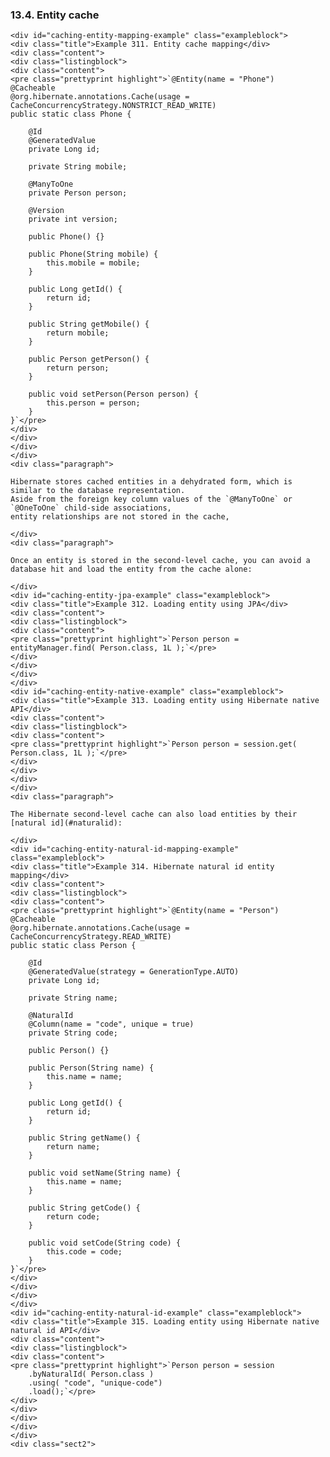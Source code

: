  ### 13.4. Entity cache

    <div id="caching-entity-mapping-example" class="exampleblock">
    <div class="title">Example 311. Entity cache mapping</div>
    <div class="content">
    <div class="listingblock">
    <div class="content">
    <pre class="prettyprint highlight">`@Entity(name = "Phone")
    @Cacheable
    @org.hibernate.annotations.Cache(usage = CacheConcurrencyStrategy.NONSTRICT_READ_WRITE)
    public static class Phone {

        @Id
        @GeneratedValue
        private Long id;

        private String mobile;

        @ManyToOne
        private Person person;

        @Version
        private int version;

        public Phone() {}

        public Phone(String mobile) {
            this.mobile = mobile;
        }

        public Long getId() {
            return id;
        }

        public String getMobile() {
            return mobile;
        }

        public Person getPerson() {
            return person;
        }

        public void setPerson(Person person) {
            this.person = person;
        }
    }`</pre>
    </div>
    </div>
    </div>
    </div>
    <div class="paragraph">

    Hibernate stores cached entities in a dehydrated form, which is similar to the database representation.
    Aside from the foreign key column values of the `@ManyToOne` or `@OneToOne` child-side associations,
    entity relationships are not stored in the cache,

    </div>
    <div class="paragraph">

    Once an entity is stored in the second-level cache, you can avoid a database hit and load the entity from the cache alone:

    </div>
    <div id="caching-entity-jpa-example" class="exampleblock">
    <div class="title">Example 312. Loading entity using JPA</div>
    <div class="content">
    <div class="listingblock">
    <div class="content">
    <pre class="prettyprint highlight">`Person person = entityManager.find( Person.class, 1L );`</pre>
    </div>
    </div>
    </div>
    </div>
    <div id="caching-entity-native-example" class="exampleblock">
    <div class="title">Example 313. Loading entity using Hibernate native API</div>
    <div class="content">
    <div class="listingblock">
    <div class="content">
    <pre class="prettyprint highlight">`Person person = session.get( Person.class, 1L );`</pre>
    </div>
    </div>
    </div>
    </div>
    <div class="paragraph">

    The Hibernate second-level cache can also load entities by their [natural id](#naturalid):

    </div>
    <div id="caching-entity-natural-id-mapping-example" class="exampleblock">
    <div class="title">Example 314. Hibernate natural id entity mapping</div>
    <div class="content">
    <div class="listingblock">
    <div class="content">
    <pre class="prettyprint highlight">`@Entity(name = "Person")
    @Cacheable
    @org.hibernate.annotations.Cache(usage = CacheConcurrencyStrategy.READ_WRITE)
    public static class Person {

        @Id
        @GeneratedValue(strategy = GenerationType.AUTO)
        private Long id;

        private String name;

        @NaturalId
        @Column(name = "code", unique = true)
        private String code;

        public Person() {}

        public Person(String name) {
            this.name = name;
        }

        public Long getId() {
            return id;
        }

        public String getName() {
            return name;
        }

        public void setName(String name) {
            this.name = name;
        }

        public String getCode() {
            return code;
        }

        public void setCode(String code) {
            this.code = code;
        }
    }`</pre>
    </div>
    </div>
    </div>
    </div>
    <div id="caching-entity-natural-id-example" class="exampleblock">
    <div class="title">Example 315. Loading entity using Hibernate native natural id API</div>
    <div class="content">
    <div class="listingblock">
    <div class="content">
    <pre class="prettyprint highlight">`Person person = session
        .byNaturalId( Person.class )
        .using( "code", "unique-code")
        .load();`</pre>
    </div>
    </div>
    </div>
    </div>
    </div>
    <div class="sect2">
